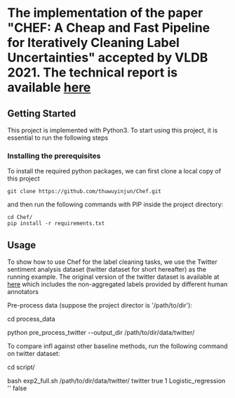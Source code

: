 # The implementation of the paper "CHEF: A Cheap and Fast Pipeline for Iteratively Cleaning Label Uncertainties" accepted by VLDB 2021. The technical report is available [here](https://arxiv.org/abs/2107.08588)


## Getting Started
This project is implemented with Python3. To start using this project, it is essential to run the following steps

### Installing the prerequisites
To install the required python packages, we can first clone a local copy of this project
```
git clone https://github.com/thuwuyinjun/Chef.git
```



and then run the following commands with PIP inside the project directory:
```
cd Chef/
pip install -r requirements.txt
```

## Usage
To show how to use Chef for the label cleaning tasks, we use the Twitter sentiment analysis dataset (twitter dataset for short hereafter) as the running example. The original version of the twitter dataset is available at [here](https://github.com/naimulhuq/Capstone/blob/master/Data/Airline-Full-Non-Ag-DFE-Sentiment%20(raw%20data).csv) which includes the non-aggregated labels provided by different human annotators

Pre-process data (suppose the project director is '/path/to/dir'):

cd process_data

python pre_process_twitter --output_dir /path/to/dir/data/twitter/


To compare infl against other baseline methods, run the following command on twitter dataset:

cd script/

bash exp2_full.sh /path/to/dir/data/twitter/ twitter true 1 Logistic_regression '' false
